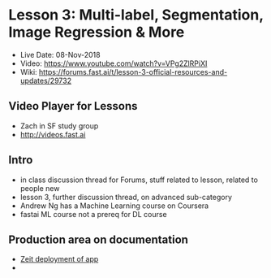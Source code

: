 # Lesson 3: Multi-label, Segmentation, Image Regression & More

- Live Date:  08-Nov-2018
- Video:  https://www.youtube.com/watch?v=VPg2ZlRPiXI
- Wiki:  https://forums.fast.ai/t/lesson-3-official-resources-and-updates/29732

## Video Player for Lessons
- Zach in SF study group
- http://videos.fast.ai

## Intro
- in class discussion thread for Forums, stuff related to lesson, related to people new
- lesson 3, further discussion thread, on advanced sub-category
- Andrew Ng has a Machine Learning course on Coursera
- fastai ML course not a prereq for DL course

## Production area on documentation
- [Zeit deployment of app](https://course-v3.fast.ai/deployment_zeit.html)
- 
